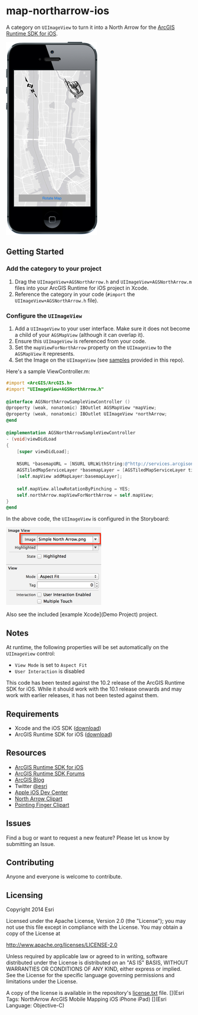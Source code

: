 map-northarrow-ios
==================

A category on `UIImageView` to turn it into a North Arrow for the [ArcGIS Runtime SDK for iOS](https://developers.arcgis.com/ios/).

![App](map-northarrow-ios.png)

## Getting Started

### Add the category to your project
1. Drag the `UIImageView+AGSNorthArrow.h` and `UIImageView+AGSNorthArrow.m` files into your ArcGIS Runtime for iOS project in Xcode.
2. Reference the category in your code (`#import` the `UIImageView+AGSNorthArrow.h` file).

### Configure the `UIImageView`
1. Add a `UIImageView` to your user interface. Make sure it does not become a child of your `AGSMapView` (although it can overlap it).
2. Ensure this `UIImageView` is referenced from your code.
3. Set the `mapViewForNorthArrow` property on the `UIImageView` to the `AGSMapView` it represents.
4. Set the Image on the `UIImageView` (see [samples](Arrows) provided in this repo).

Here's a sample ViewController.m:

```Objective-C
#import <ArcGIS/ArcGIS.h>
#import "UIImageView+AGSNorthArrow.h"

@interface AGSNorthArrowSampleViewController ()
@property (weak, nonatomic) IBOutlet AGSMapView *mapView;
@property (weak, nonatomic) IBOutlet UIImageView *northArrow;
@end

@implementation AGSNorthArrowSampleViewController
- (void)viewDidLoad
{
    [super viewDidLoad];

    NSURL *basemapURL = [NSURL URLWithString:@"http://services.arcgisonline.com/ArcGIS/rest/services/Canvas/World_Light_Gray_Base/MapServer"];
    AGSTiledMapServiceLayer *basemapLayer = [AGSTiledMapServiceLayer tiledMapServiceLayerWithURL:basemapURL];
    [self.mapView addMapLayer:basemapLayer];

    self.mapView.allowRotationByPinching = YES;
    self.northArrow.mapViewForNorthArrow = self.mapView;
}
@end
```

In the above code, the `UIImageView` is configured in the Storyboard:

![Config](storyboard-config.png)

Also see the included [example Xcode](Demo Project) project.

## Notes
At runtime, the following properties will be set automatically on the `UIImageView` control:

* `View Mode` is set to `Aspect Fit`
* `User Interaction` is disabled

This code has been tested against the 10.2 release of the ArcGIS Runtime SDK for iOS. While it should work with the 10.1 release onwards and may work with earlier releases, it has not been tested against them.


## Requirements

* Xcode and the iOS SDK ([download](https://developer.apple.com/xcode/))
* ArcGIS Runtime SDK for iOS ([download](https://developers.arcgis.com/ios/?filename=AGSRuntimeSDKiOSv10.2-u1.pkg&folder=software/ArcGIS_RuntimeSDK/10.2))

## Resources

* [ArcGIS Runtime SDK for iOS](https://developers.arcgis.com/ios/)
* [ArcGIS Runtime SDK Forums](http://forums.arcgis.com/forums/78-ArcGIS-Runtime-SDK-for-iOS)
* [ArcGIS Blog](http://blogs.esri.com/esri/arcgis/)
* Twitter [@esri](http://twitter.com/esri)
* [Apple iOS Dev Center](https://developer.apple.com/devcenter/ios/index.action)
* [North Arrow Clipart](http://www.clker.com/clipart-north-arrow.html)
* [Pointing Finger Clipart](http://www.downloadclipart.net/browse/8100/finger-clipart)

## Issues

Find a bug or want to request a new feature?  Please let us know by submitting an Issue.

## Contributing

Anyone and everyone is welcome to contribute. 

## Licensing
Copyright 2014 Esri

Licensed under the Apache License, Version 2.0 (the "License");
you may not use this file except in compliance with the License.
You may obtain a copy of the License at

   http://www.apache.org/licenses/LICENSE-2.0

Unless required by applicable law or agreed to in writing, software
distributed under the License is distributed on an "AS IS" BASIS,
WITHOUT WARRANTIES OR CONDITIONS OF ANY KIND, either express or implied.
See the License for the specific language governing permissions and
limitations under the License.

A copy of the license is available in the repository's [license.txt](license.txt) file.
[](Esri Tags: NorthArrow ArcGIS Mobile Mapping iOS iPhone iPad)
[](Esri Language: Objective-C)

